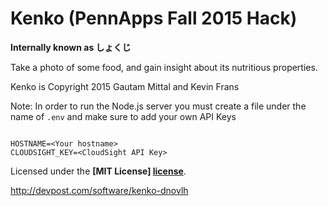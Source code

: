 # Kenko (PennApps Fall 2015 Hack)
**Internally known as しょくじ**

Take a photo of some food, and gain insight about its nutritious properties.

Kenko is Copyright 2015 Gautam Mittal and Kevin Frans

Note: In order to run the Node.js server you must create a file under the name of `.env` and make sure to add your own API Keys

```

HOSTNAME=<Your hostname>
CLOUDSIGHT_KEY=<CloudSight API Key>

```

Licensed under the **[MIT License] [license]**.

[license]: https://github.com/gmittal/shokuji/blob/master/LICENSE

http://devpost.com/software/kenko-dnovlh
